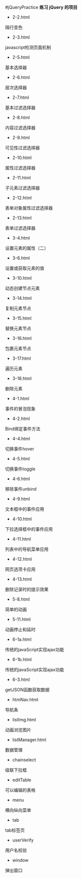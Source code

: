 #jQueryPractice
**练习 jQuery 的项目**

- 2-2.html

隔行变色
- 2-3.html

javascript检测页面机制
- 2-5.html

基本选择器
- 2-6.html

层次选择器
- 2-7.html

基本过滤选择器
- 2-8.html

内容过滤选择器
- 2-9.html

可见性过滤选择器
- 2-10.html

属性过滤选择器
- 2-11.html

子元素过滤选择器
- 2-12.html

表单对象属性过滤选择器
- 2-13.html

表单过滤选择器
- 3-4.html

设置元素的属性（二）
- 3-6.html

设置或获取元素的值
- 3-10.html

动态创建节点元素
- 3-14.html

复制元素节点
- 3-15.html

替换元素节点
- 3-16.html

包裹元素节点
- 3-17.html

遍历元素
- 3-18.html

删除元素
- 4-1.html

事件的冒泡现象
- 4-2.html

Bind绑定事件方法
- 4-4.html

切换事件hover
- 4-5.html

切换事件toggle
- 4-6.html

移除事件unbind
- 4-9.html

文本框中的事件应用
- 4-10.html

下拉选择框中的事件应用
- 4-11.html

列表中的导航菜单应用
- 4-12.html

网页选项卡应用
- 4-13.html

删除记录时的提示效果
- 5-8.html

简单的动画
- 5-11.html

动画停止和延时
- 6-1a.html

传统的javaScript实现ajax功能
- 6-1b.html

传统的javaScript实现ajax功能
- 6-3.html

getJSON函数获取数据

- htmNav.html

导航条
- listImg.html

动画浏览图片
- listManager.html

数据管理
- chainselect

级联下拉框
- editTable

可以编辑的表格

- menu

横向纵向菜单
- tab

tab标签页
- userVerify

用户名校验
- window

弹出窗口
